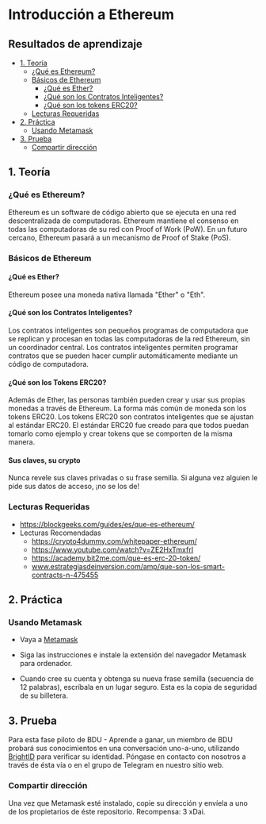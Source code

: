 # Introducción a Ethereum

## Resultados de aprendizaje
- [1. Teoría](#1.-Teoría)
  - [¿Qué es Ethereum?](#Qué-es-Ethereum)
  - [Básicos de Ethereum](#Básicos-de-Ethereum)
    - [¿Qué es Ether?](#Qué-es-ether)
    - [¿Qué son los Contratos Inteligentes?](#Qué-son-los-Contratos-Inteligentes)
    - [¿Qué son los tokens ERC20?](#Qué-son-los-Tokens-ERC20)
  - [Lecturas Requeridas](#Lecturas-Requeridas)
- [2. Práctica](#2.-Práctica)
  - [Usando Metamask](#Usando-Metamask)
- [3. Prueba](#3.-Prueba)
  - [Compartir dirección](#Compartir-tu-dirección-de-Ethereum)

## 1. Teoría
### ¿Qué es Ethereum?
Ethereum es un software de código abierto que se ejecuta en una red descentralizada de computadoras. Ethereum mantiene el consenso en todas las computadoras de su red con Proof of Work (PoW). En un futuro cercano, Ethereum pasará a un mecanismo de Proof of Stake (PoS).

### Básicos de Ethereum
#### ¿Qué es Ether?
Ethereum posee una moneda nativa llamada "Ether" o "Eth".

#### ¿Qué son los Contratos Inteligentes?
Los contratos inteligentes son pequeños programas de computadora que se replican y procesan en todas las computadoras de la red Ethereum, sin un coordinador central. Los contratos inteligentes permiten programar contratos que se pueden hacer cumplir automáticamente mediante un código de computadora.

#### ¿Qué son los Tokens ERC20?
Además de Ether, las personas también pueden crear y usar sus propias monedas a través de Ethereum. La forma más común de moneda son los tokens ERC20. Los tokens ERC20 son contratos inteligentes que se ajustan al estándar ERC20. El estándar ERC20 fue creado para que todos puedan tomarlo como ejemplo y crear tokens que se comporten de la misma manera.

#### Sus claves, su crypto
Nunca revele sus claves privadas o su frase semilla. Si alguna vez alguien le pide sus datos de acceso, ¡no se los de!

### Lecturas Requeridas

  - https://blockgeeks.com/guides/es/que-es-ethereum/
- Lecturas Recomendadas
  - https://crypto4dummy.com/whitepaper-ethereum/
  - https://www.youtube.com/watch?v=ZE2HxTmxfrI
  - https://academy.bit2me.com/que-es-erc-20-token/
  - www.estrategiasdeinversion.com/amp/que-son-los-smart-contracts-n-475455

## 2. Práctica

### Usando Metamask 
- Vaya a [Metamask](https://metamask.io)

- Siga las instrucciones e instale la extensión del navegador Metamask para ordenador.

- Cuando cree su cuenta y obtenga su nueva frase semilla (secuencia de 12 palabras), escríbala en un lugar seguro. Esta es la copia de seguridad de su billetera.

## 3. Prueba
Para esta fase piloto de BDU - Aprende a ganar, un miembro de BDU probará sus conocimientos en una conversación uno-a-uno, utilizando [BrightID](https://www.brightid.org/) para verificar su identidad. Póngase en contacto con nosotros a través de ésta vía o en el grupo de Telegram en nuestro sitio web.

### Compartir dirección
Una vez que Metamask esté instalado, copie su dirección y envíela a uno de los propietarios de éste repositorio. Recompensa: 3 xDai.

